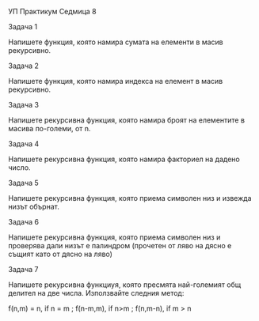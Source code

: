 ﻿УП Практикум Седмица 8

Задача 1

Напишете функция, която намира сумата на елементи в масив рекурсивно.

Задача 2

Напишете функция, която намира индекса на елемент в масив рекурсивно.

Задача 3

Напишете рекурсивна функция, която намира броят на елементите в масива по-големи, от n.

Задача 4

Напишете рекурсивна функция, която намира факториел на дадено число.

Задача 5

Напишете рекурсивна функция, която приема символен низ и извежда низът обърнат.

Задача 6

Напишете рекурсивна функция, която приема символен низ и проверява дали низът е палиндром (прочетен от ляво на дясно е същият като от дясно на ляво)

Задача 7 

Напишете рекурсивна функциуя, която пресмята най-големият общ делител на две числа. Използвайте следния метод:

f(n,m) = n, if n = m ; f(n-m,m), if n>m ; f(n,m-n), if m > n 


